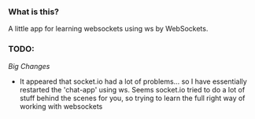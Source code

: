 ### What is this?

A little app for learning websockets using ws by WebSockets. 

### TODO:

*Big Changes*
* It appeared that socket.io had a lot of problems... so I have essentially restarted the 'chat-app' using ws. Seems socket.io tried to do a lot of stuff behind the scenes for you, so trying to learn the full right way of working with websockets
